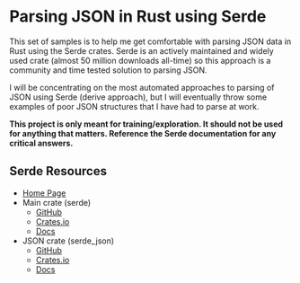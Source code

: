 Parsing JSON in Rust using Serde
================================

This set of samples is to help me get comfortable with parsing JSON data in Rust using the Serde crates.  Serde is an actively maintained and widely used crate (almost 50 million downloads all-time) so this approach is a community and time tested solution to parsing JSON.

I will be concentrating on the most automated approaches to parsing of JSON using Serde (derive approach), but I will eventually throw some examples of poor JSON structures that I have had to parse at work.

**This project is only meant for training/exploration.  It should not be used for anything that matters.  Reference the Serde documentation for any critical answers.**


## Serde Resources

* [Home Page](https://serde.rs/)
* Main crate (serde)
    * [GitHub](https://github.com/serde-rs/serde)
    * [Crates.io](https://crates.io/crates/serde)
    * [Docs](https://docs.serde.rs/serde/)
* JSON crate (serde_json)
    * [GitHub](https://github.com/serde-rs/json)
    * [Crates.io](https://crates.io/crates/serde_json)
    * [Docs](https://docs.serde.rs/serde/json)
